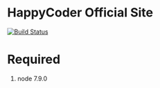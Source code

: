 # HappyCoder Official Site

[![Build Status](https://travis-ci.com/HappyCoderOrg/happycoder-blog.svg?branch=master)](https://travis-ci.com/HappyCoderOrg/happycoder-blog)

# Required
1. node 7.9.0
